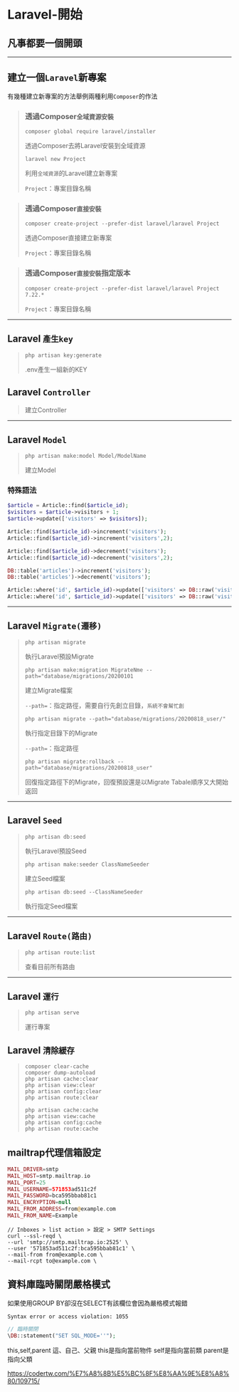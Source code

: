 # Laravel-開始

## 凡事都要一個開頭

---

## 建立一個`Laravel`新專案
有幾種建立新專案的方法舉例兩種利用`Composer`的作法

> ### 透過Composer`全域資源安裝`
>     composer global require laravel/installer
> 透過Composer去將Laravel安裝到全域資源
> 
>     laravel new Project
> 利用`全域資源`的Laravel建立新專案
> 
> `Project`：專案目錄名稱
> 

> ### 透過Composer`直接安裝`
>     composer create-project --prefer-dist laravel/laravel Project
> 透過Composer直接建立新專案
> 
> `Project`：專案目錄名稱

> ### 透過Composer`直接安裝`指定版本
>     composer create-project --prefer-dist laravel/laravel Project 7.22.*
> 
> `Project`：專案目錄名稱

---

## Laravel `產生key`
>     php artisan key:generate
> .env產生一組新的KEY

## Laravel `Controller`
> 建立Controller

---

## Laravel `Model`
>     php artisan make:model Model/ModelName
> 建立Model

### 特殊語法
```php
$article = Article::find($article_id);
$visitors = $article->visitors + 1;
$article->update(['visitors' => $visitors]);

Article::find($article_id)->increment('visitors');
Article::find($article_id)->increment('visitors',2);

Article::find($article_id)->decrement('visitors');
Article::find($article_id)->decrement('visitors',2);

DB::table('articles')->increment('visitors');
DB::table('articles')->decrement('visitors');

Article::where('id', $article_id)->update(['visitors' => DB::raw('visitors + 1')]);
Article::where('id', $article_id)->update(['visitors' => DB::raw('visitors - 1')]);
```

---

## Laravel `Migrate(遷移)`
>     php artisan migrate
> 執行Laravel預設Migrate
> 
>     php artisan make:migration MigrateNme --path="database/migrations/20200101
> 建立Migrate檔案
> 
> `--path=`：指定路徑，需要自行先創立目錄，`系統不會幫忙創`
> 
>     php artisan migrate --path="database/migrations/20200818_user/"
> 執行指定目錄下的Migrate
> 
> `--path=`：指定路徑
> 
>     php artisan migrate:rollback --path="database/migrations/20200818_user"
> 回復指定路徑下的Migrate，回復預設還是以Migrate Tabale順序又大開始返回

---

## Laravel `Seed`
>     php artisan db:seed
> 執行Laravel預設Seed
> 
>     php artisan make:seeder ClassNameSeeder
> 建立Seed檔案
> 
>     php artisan db:seed --ClassNameSeeder
> 執行指定Seed檔案

---

## Laravel `Route(路由)`
>     php artisan route:list
> 查看目前所有路由
---

## Laravel `運行`
>     php artisan serve
> 運行專案

## Laravel `清除緩存`
>     composer clear-cache
>     composer dump-autoload
>     php artisan cache:clear
>     php artisan view:clear
>     php artisan config:clear
>     php artisan route:clear
>
>     php artisan cache:cache
>     php artisan view:cache
>     php artisan config:cache
>     php artisan route:cache

## mailtrap代理信箱設定
```php
MAIL_DRIVER=smtp
MAIL_HOST=smtp.mailtrap.io
MAIL_PORT=25
MAIL_USERNAME=571853ad511c2f
MAIL_PASSWORD=bca595bbab81c1
MAIL_ENCRYPTION=null
MAIL_FROM_ADDRESS=from@example.com
MAIL_FROM_NAME=Example
```

```
// Inboxes > list action > 設定 > SMTP Settings
curl --ssl-reqd \
--url 'smtp://smtp.mailtrap.io:2525' \
--user '571853ad511c2f:bca595bbab81c1' \
--mail-from from@example.com \
--mail-rcpt to@example.com \
```

## 資料庫臨時關閉嚴格模式
如果使用GROUP BY卻沒在SELECT有該欄位會因為嚴格模式報錯
```
Syntax error or access violation: 1055
```
```PHP
// 臨時關閉
\DB::statement("SET SQL_MODE=''");
```


this,self,parent
這、自己、父親
this是指向當前物件
self是指向當前類
parent是指向父類

https://codertw.com/%E7%A8%8B%E5%BC%8F%E8%AA%9E%E8%A8%80/109715/